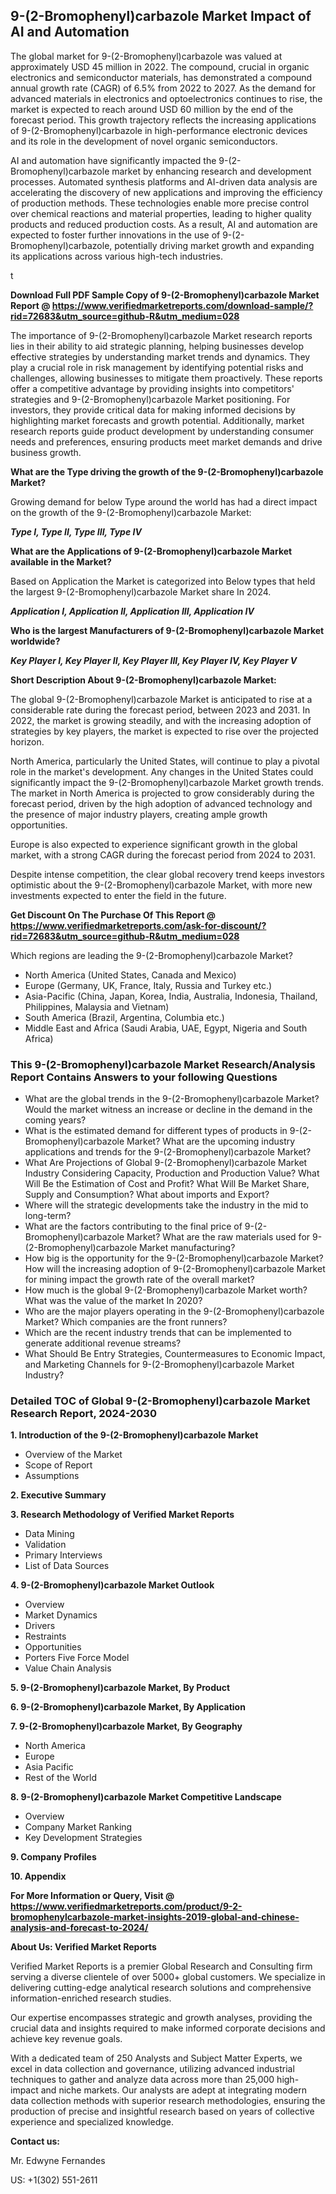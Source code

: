 <h2>9-(2-Bromophenyl)carbazole Market Impact of AI and Automation</h2><p>The global market for 9-(2-Bromophenyl)carbazole was valued at approximately USD 45 million in 2022. The compound, crucial in organic electronics and semiconductor materials, has demonstrated a compound annual growth rate (CAGR) of 6.5% from 2022 to 2027. As the demand for advanced materials in electronics and optoelectronics continues to rise, the market is expected to reach around USD 60 million by the end of the forecast period. This growth trajectory reflects the increasing applications of 9-(2-Bromophenyl)carbazole in high-performance electronic devices and its role in the development of novel organic semiconductors.</p><p>AI and automation have significantly impacted the 9-(2-Bromophenyl)carbazole market by enhancing research and development processes. Automated synthesis platforms and AI-driven data analysis are accelerating the discovery of new applications and improving the efficiency of production methods. These technologies enable more precise control over chemical reactions and material properties, leading to higher quality products and reduced production costs. As a result, AI and automation are expected to foster further innovations in the use of 9-(2-Bromophenyl)carbazole, potentially driving market growth and expanding its applications across various high-tech industries.</p>t</p><p id="" class=""><strong>Download Full PDF Sample Copy of 9-(2-Bromophenyl)carbazole Market Report @ <a href="https://www.verifiedmarketreports.com/download-sample/?rid=72683&utm_source=github-R&utm_medium=028" target="_blank">https://www.verifiedmarketreports.com/download-sample/?rid=72683&utm_source=github-R&utm_medium=028</a></strong></p><p>The importance of&nbsp;9-(2-Bromophenyl)carbazole Market research reports lies in their ability to aid strategic planning, helping businesses develop effective strategies by understanding market trends and dynamics. They play a crucial role in risk management by identifying potential risks and challenges, allowing businesses to mitigate them proactively. These reports offer a competitive advantage by providing insights into competitors' strategies and 9-(2-Bromophenyl)carbazole Market positioning. For investors, they provide critical data for making informed decisions by highlighting market forecasts and growth potential. Additionally, market research reports guide product development by understanding consumer needs and preferences, ensuring products meet market demands and drive business growth.</p><p><strong>What are the&nbsp;Type driving the growth of the 9-(2-Bromophenyl)carbazole Market?</strong></p><p id="" class="">Growing demand for below Type around the world has had a direct impact on the growth of the 9-(2-Bromophenyl)carbazole Market:</p><em><strong>Type I, Type II, Type III, Type IV</strong></em></p><strong>What are the&nbsp;Applications&nbsp;of 9-(2-Bromophenyl)carbazole Market available in the Market?</strong></p><p id="" class="">Based on Application the Market is categorized into Below types that held the largest 9-(2-Bromophenyl)carbazole Market share In 2024.</p><em><strong>Application I, Application II, Application III, Application IV</strong></em></p><strong>Who is the largest Manufacturers of 9-(2-Bromophenyl)carbazole Market worldwide?</strong></p><p><em><strong>Key Player I, Key Player II, Key Player III, Key Player IV, Key Player V</strong></em></p><p id="" class=""><strong>Short Description About 9-(2-Bromophenyl)carbazole Market:</strong></p><p>The global 9-(2-Bromophenyl)carbazole Market is anticipated to rise at a considerable rate during the forecast period, between 2023 and 2031. In 2022, the market is growing steadily, and with the increasing adoption of strategies by key players, the market is expected to rise over the projected horizon.</p><p>North America, particularly the United States, will continue to play a pivotal role in the market's development. Any changes in the United States could significantly impact the 9-(2-Bromophenyl)carbazole Market growth trends. The market in North America is projected to grow considerably during the forecast period, driven by the high adoption of advanced technology and the presence of major industry players, creating ample growth opportunities.</p><p>Europe is also expected to experience significant growth in the global market, with a strong CAGR during the forecast period from 2024 to 2031.</p><p>Despite intense competition, the clear global recovery trend keeps investors optimistic about the 9-(2-Bromophenyl)carbazole Market, with more new investments expected to enter the field in the future.</p><p id="" class=""><strong>Get Discount On The Purchase Of This Report @ <a href="https://www.verifiedmarketreports.com/ask-for-discount/?rid=72683&utm_source=github-R&utm_medium=028" target="_blank">https://www.verifiedmarketreports.com/ask-for-discount/?rid=72683&utm_source=github-R&utm_medium=028</a></strong></p>Which regions are leading the 9-(2-Bromophenyl)carbazole Market?</p><ul><li>North America (United States, Canada and Mexico)</li><li>Europe (Germany, UK, France, Italy, Russia and Turkey etc.)</li><li>Asia-Pacific (China, Japan, Korea, India, Australia, Indonesia, Thailand, Philippines, Malaysia and Vietnam)</li><li>South America (Brazil, Argentina, Columbia etc.)</li><li>Middle East and Africa (Saudi Arabia, UAE, Egypt, Nigeria and South Africa)</li></ul><h3 id="" class="">This 9-(2-Bromophenyl)carbazole Market Research/Analysis Report Contains Answers to your following Questions</h3><ul><li>What are the global trends in the 9-(2-Bromophenyl)carbazole Market? Would the market witness an increase or decline in the demand in the coming years?</li><li>What is the estimated demand for different types of products in 9-(2-Bromophenyl)carbazole Market? What are the upcoming industry applications and trends for the 9-(2-Bromophenyl)carbazole Market?</li><li>What Are Projections of Global 9-(2-Bromophenyl)carbazole Market Industry Considering Capacity, Production and Production Value? What Will Be the Estimation of Cost and Profit? What Will Be Market Share, Supply and Consumption? What about imports and Export?</li><li>Where will the strategic developments take the industry in the mid to long-term?</li><li>What are the factors contributing to the final price of 9-(2-Bromophenyl)carbazole Market? What are the raw materials used for 9-(2-Bromophenyl)carbazole Market manufacturing?</li><li>How big is the opportunity for the 9-(2-Bromophenyl)carbazole Market? How will the increasing adoption of 9-(2-Bromophenyl)carbazole Market for mining impact the growth rate of the overall market?</li><li>How much is the global 9-(2-Bromophenyl)carbazole Market worth? What was the value of the market In 2020?</li><li>Who are the major players operating in the 9-(2-Bromophenyl)carbazole Market? Which companies are the front runners?</li><li>Which are the recent industry trends that can be implemented to generate additional revenue streams?</li><li>What Should Be Entry Strategies, Countermeasures to Economic Impact, and Marketing Channels for 9-(2-Bromophenyl)carbazole Market Industry?</li></ul><h3 id="" class="">Detailed TOC of Global 9-(2-Bromophenyl)carbazole Market Research Report, 2024-2030</h3><p id="" class=""><strong>1. Introduction of the 9-(2-Bromophenyl)carbazole Market</strong></p><ul><li>Overview of the Market</li><li>Scope of Report</li><li>Assumptions</li></ul><p id="" class=""><strong>2. Executive Summary</strong></p><p id="" class=""><strong>3. Research Methodology of Verified Market Reports</strong></p><ul><li>Data Mining</li><li>Validation</li><li>Primary Interviews</li><li>List of Data Sources</li></ul><p id="" class=""><strong>4. 9-(2-Bromophenyl)carbazole Market Outlook</strong></p><ul><li>Overview</li><li>Market Dynamics</li><li>Drivers</li><li>Restraints</li><li>Opportunities</li><li>Porters Five Force Model</li><li>Value Chain Analysis</li></ul><p id="" class=""><strong>5. 9-(2-Bromophenyl)carbazole Market, By Product</strong></p><p id="" class=""><strong>6. 9-(2-Bromophenyl)carbazole Market, By Application</strong></p><p id="" class=""><strong>7. 9-(2-Bromophenyl)carbazole Market, By Geography</strong></p><ul><li>North America</li><li>Europe</li><li>Asia Pacific</li><li>Rest of the World</li></ul><p id="" class=""><strong>8. 9-(2-Bromophenyl)carbazole Market Competitive Landscape</strong></p><ul><li>Overview</li><li>Company Market Ranking</li><li>Key Development Strategies</li></ul><p id="" class=""><strong>9. Company Profiles</strong></p><p id="" class=""><strong>10. Appendix</strong></p><p id="" class=""><strong>For More Information or Query, Visit @ <a href="https://www.verifiedmarketreports.com/product/9-2-bromophenylcarbazole-market-insights-2019-global-and-chinese-analysis-and-forecast-to-2024/" target="_blank">https://www.verifiedmarketreports.com/product/9-2-bromophenylcarbazole-market-insights-2019-global-and-chinese-analysis-and-forecast-to-2024/</a></strong></p><p id="" class=""><strong>About Us: Verified Market Reports</strong></p><p id="" class="">Verified Market Reports is a premier Global Research and Consulting firm serving a diverse clientele of over 5000+ global customers. We specialize in delivering cutting-edge analytical research solutions and comprehensive information-enriched research studies.</p><p id="" class="">Our expertise encompasses strategic and growth analyses, providing the crucial data and insights required to make informed corporate decisions and achieve key revenue goals.</p><p id="" class="">With a dedicated team of 250 Analysts and Subject Matter Experts, we excel in data collection and governance, utilizing advanced industrial techniques to gather and analyze data across more than 25,000 high-impact and niche markets. Our analysts are adept at integrating modern data collection methods with superior research methodologies, ensuring the production of precise and insightful research based on years of collective experience and specialized knowledge.</p><p id="" class=""><strong>Contact us:</strong></p><p id="" class="">Mr. Edwyne Fernandes</p><p id="" class="">US: +1(302) 551-2611</p>